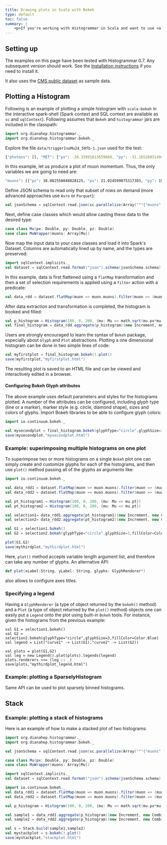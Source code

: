```yaml
---
title: Drawing plots in Scala with Bokeh
type: default
toc: false
summary: |
    <p>If you're working with Histogrammar in Scala and want to use <a href="https://github.com/bokeh/bokeh-scala">Bokeh</a> to draw plots, read this page.</p>
---
```


## Setting up

The examples on this page have been tested with Histogrammar 0.7. Any subsequent version should work. See the [Installation instructions](../install) if you need to install it.

It also uses the [CMS public dataset](scala-cmsdata) as sample data.

## Plotting a Histogram

Following is an example of plotting a simple histogram with `scala-bokeh` in the interactive spark-shell (Spark context and SQL context are available as `sc` and `sqlContext`). Following assumes that `Bokeh` and `histogrammar` jars are included in the classpath:	

```scala
import org.dianahep.histogrammar._
import org.dianahep.histogrammar.bokeh._
```

Explore the file `data/triggerIsoMu24_50fb-1.json` used for the test:

```bash
{"photons": [], "MET": {"px": -20.33991813659668, "py": -31.165260314941406}, "electrons": [], "jets": [], "muons": [{"E": 46.11058044433594, "pz": 38.082550048828125, "px": 21.024599075317383, "py": 15.292481422424316, "q": 1, "iso": 0.0}], "numPrimaryVertices": 3}
```

In this example, let us produce a plot of muon momentum. Thus, the only variables we are going to need are:

```bash
"muons": [{"pz": 38.082550048828125, "px": 21.024599075317383, "py": 15.292481422424316}]
```

Define JSON schema to read only that subset of rows on demand (more advanced approaches use `Avro` or `Parquet`):
```scala
val jsonSchema = sqlContext.read.json(sc.parallelize(Array("""{"muons": [{"pz": 38.082550048828125, "px": 21.024599075317383, "py": 15.292481422424316}]}""")))
```
 
Next, define case classes which would allow casting these data to the desired type:

```scala
case class Mu(px: Double, py: Double, pz: Double)
case class MuWrapper(muons: Array[Mu])
```

Now map the input data to your case classes and load it into Spark's Dataset.  Columns are automatically lined up by name, and the types are preserved:

```scala
import sqlContext.implicits._
val dataset = sqlContext.read.format("json").schema(jsonSchema.schema).load("file:///.../histogrammar-docs/data/triggerIsoMu24_50fb-1.json").as[MuWrapper].cache()
```

In this example, data is first flattened using a `flatMap` transformation and then a set of selection requirements is applied using a `filter` action with a predicate:
```scala
val data_rdd = dataset.flatMap(muon => muon.muons).filter(muon => (muon.pz > 2.0)).rdd
```

After data extraction and transformation is completed, the histogram is booked and filled:

```scala
val p_histogram = Histogram(100, 0, 200, {mu: Mu => math.sqrt(mu.px*mu.px + mu.py*mu.py + mu.pz*mu.pz)})
val final_histogram = data_rdd.aggregate(p_histogram)(new Increment, new Combine)
```

Users are strongly encouraged to learn the syntax of `Bokeh` package, especially about `Glyph` and `Plot` abstractions. Plotting a one dimensional histogram can be done in two simple lines of code:

```scala
val myfirstplot = final_histogram.bokeh().plot()
save(myfirstplot,"myfirstplot.html")
```

The resulting plot is saved to an HTML file and can be viewed and interactively edited in a browser.

#### Configuring Bokeh Glyph attributes

The above example uses default parameters and styles for the histograms plotted. A number of the attributes can be configured, including glyph type (line or a marker), marker style (e.g. circle, diamond shape), sizes and colors of glyphs. 
Import Bokeh libraries to be able to configure glyph colors:

```scala
import io.continuum.bokeh._

val mysecondplot = final_histogram.bokeh(glyphType="circle",glyphSize=3,fillColor=Color.Blue).plot()
save(mysecondplot,"mysecondplot.html")
```

### Example: superimposing multiple histograms on one plot

To superimpose two or more histograms on a single `Bokeh` plot one can simply create and customize glyphs
for each of the histograms, and then use `plot()` method passing all of the glyphs as arguments like: 
```scala
import io.continuum.bokeh._

val data_rdd1 = dataset.flatMap(muon => muon.muons).filter(muon => (muon.pz > 2.0)).rdd
val data_rdd2 = dataset.flatMap(muon => muon.muons).filter(muon => (muon.pz > 20.0)).rdd

val pt_histogram1 = Histogram(100, 0, 200, {mu: Mu => mu.pt})
val pt_histogram2 = Histogram(100, 0, 200, {mu: Mu => mu.pt})

val selection1= data_rdd1.aggregate(pt_histogram1)(new Increment, new Combine)
val selection2= data_rdd2.aggregate(pt_histogram2)(new Increment, new Combine)

val G1 = selection1.bokeh()
val G2 = selection2.bokeh(glyphType="circle",glyphSize=3,fillColor=Color.Blue)

plot(G1,G2)
save(mythirdplot,"mythirdplot.html")
```

Here, `plot()` method accepts variable length argument list, and therefore can take any number of glyphs. An alternative API:
```scala
def plot(xLabel:String, yLabel: String, glyphs: GlyphRenderer*)
```
also allows to configure axes titles.

### Specifying a legend

Having a `GlyphRenderer` (a type of object returned by the `bokeh()` method) and a `Plot` (a type of object returned by the `plot()` method) objects one can easily put a `Legend` onto the plot using built-in `Bokeh` tools. For instance, given the histograms from the previous example:

```
val G1 = selection1.bokeh()
val G2 = selection2.bokeh(glyphType="circle",glyphSize=3,fillColor=Color.Blue)
val legend = List("curve1" -> List(G1),"curve2" -> List(G2))

val plots = plot(G1,G2)
val leg = new Legend().plot(plots).legends(legend)
plots.renderers <<= (leg :: _)
save(plots,"mythirdplot_legend.html")
```

### Example: plotting a SparselyHistogram

Same API can be used to plot sparsely binned histograms. 


## Stack

### Example: plotting a stack of histograms

Here is an example of how to make a stacked plot of two histograms:

```scala
import org.dianahep.histogrammar._
import org.dianahep.histogrammar.bokeh._

val jsonSchema = sqlContext.read.json(sc.parallelize(Array("""{"muons": [{"pz": 38.082550048828125, "px": 21.024599075317383, "py": 15.292481422424316}]}""")))

case class Mu(px: Double, py: Double, pz: Double)
case class MuWrapper(muons: Array[Mu])

import sqlContext.implicits._
val dataset = sqlContext.read.format("json").schema(jsonSchema.schema).load("file:///.../histogrammar-docs/data/triggerIsoMu24_50fb-1.json").as[MuWrapper].cache()

import io.continuum.bokeh._
val data_rdd1 = dataset.flatMap(muon => muon.muons).filter(muon => (muon.pz > 2.0)).rdd
val data_rdd2 = dataset.flatMap(muon => muon.muons).filter(muon => (muon.pz > 20.0)).rdd

val p_histogram = Histogram(100, 0, 200, {mu: Mu => math.sqrt(mu.px*mu.px + mu.py*mu.py + mu.pz*mu.pz)})

val sample1 = data_rdd1.aggregate(p_histogram)(new Increment, new Combine)
val sample2 = data_rdd2.aggregate(p_histogram)(new Increment, new Combine)

val s = Stack.build(sample1,sample2)
val mystackplot = s.bokeh().plot()
save(mystackplot,"stackplot.html")
```
